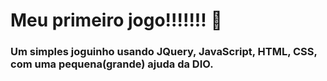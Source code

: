 # Meu primeiro jogo!!!!!!! :space_invader:

### Um simples joguinho usando JQuery, JavaScript, HTML, CSS, com uma pequena(grande) ajuda da DIO.
